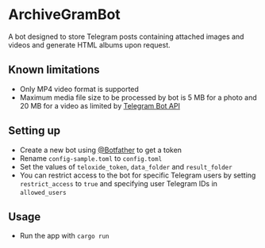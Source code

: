 ArchiveGramBot
===========================

A bot designed to store Telegram posts containing attached images and videos and generate HTML albums upon request.

Known limitations
-------

* Only MP4 video format is supported
* Maximum media file size to be processed by bot is 5 MB for a photo and 20 MB for a video as limited by [Telegram Bot API](https://core.telegram.org/bots/api)

Setting up
-------

* Create a new bot using [@Botfather](https://t.me/botfather) to get a token
* Rename `config-sample.toml` to `config.toml`
* Set the values of `teloxide_token`, `data_folder` and `result_folder`
* You can restrict access to the bot for specific Telegram users by setting `restrict_access` to `true` and specifying user Telegram IDs in `allowed_users`

Usage
-------

* Run the app with `cargo run`
